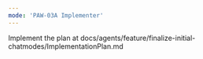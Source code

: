 ```yaml
---
mode: 'PAW-03A Implementer'
---
```


Implement the plan at docs/agents/feature/finalize-initial-chatmodes/ImplementationPlan.md